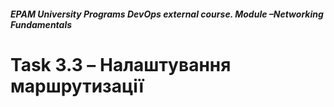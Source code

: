 ##### EPAM University Programs DevOps external course. Module –Networking Fundamentals

# Task 3.3 – Налаштування маршрутизації
